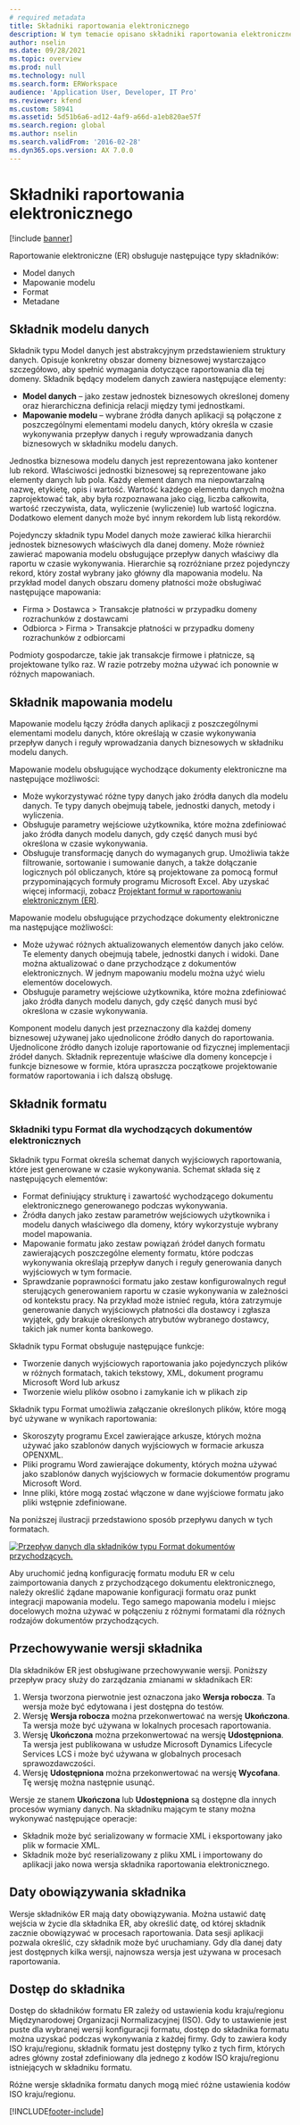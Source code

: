 ```yaml
---
# required metadata
title: Składniki raportowania elektronicznego
description: W tym temacie opisano składniki raportowania elektronicznego.
author: nselin
ms.date: 09/28/2021
ms.topic: overview
ms.prod: null
ms.technology: null
ms.search.form: ERWorkspace
audience: 'Application User, Developer, IT Pro'
ms.reviewer: kfend
ms.custom: 58941
ms.assetid: 5d51b6a6-ad12-4af9-a66d-a1eb820ae57f
ms.search.region: global
ms.author: nselin
ms.search.validFrom: '2016-02-28'
ms.dyn365.ops.version: AX 7.0.0
---
```


# <a name="electronic-reporting-components"></a>Składniki raportowania elektronicznego

[!include [banner](../includes/banner.md)]

Raportowanie elektroniczne (ER) obsługuje następujące typy składników:

- Model danych
- Mapowanie modelu
- Format
- Metadane

## <a name="data-model-component"></a>Składnik modelu danych

Składnik typu Model danych jest abstrakcyjnym przedstawieniem struktury danych. Opisuje konkretny obszar domeny biznesowej wystarczająco szczegółowo, aby spełnić wymagania dotyczące raportowania dla tej domeny. Składnik będący modelem danych zawiera następujące elementy:

- **Model danych** –  jako zestaw jednostek biznesowych określonej domeny oraz hierarchiczna definicja relacji między tymi jednostkami.
- **Mapowanie modelu** – wybrane źródła danych aplikacji są połączone z poszczególnymi elementami modelu danych, który określa w czasie wykonywania przepływ danych i reguły wprowadzania danych biznesowych w składniku modelu danych.

Jednostka biznesowa modelu danych jest reprezentowana jako kontener lub rekord. Właściwości jednostki biznesowej są reprezentowane jako elementy danych lub pola. Każdy element danych ma niepowtarzalną nazwę, etykietę, opis i wartość. Wartość każdego elementu danych można zaprojektować tak, aby była rozpoznawana jako ciąg, liczba całkowita, wartość rzeczywista, data, wyliczenie (wyliczenie) lub wartość logiczna. Dodatkowo element danych może być innym rekordem lub listą rekordów.

Pojedynczy składnik typu Model danych może zawierać kilka hierarchii jednostek biznesowych właściwych dla danej domeny. Może również zawierać mapowania modelu obsługujące przepływ danych właściwy dla raportu w czasie wykonywania. Hierarchie są rozróżniane przez pojedynczy rekord, który został wybrany jako główny dla mapowania modelu. Na przykład model danych obszaru domeny płatności może obsługiwać następujące mapowania:


- Firma \> Dostawca \> Transakcje płatności w przypadku domeny rozrachunków z dostawcami
- Odbiorca \> Firma \> Transakcje płatności w przypadku domeny rozrachunków z odbiorcami

Podmioty gospodarcze, takie jak transakcje firmowe i płatnicze, są projektowane tylko raz. W razie potrzeby można używać ich ponownie w różnych mapowaniach.

## <a name="model-mapping-component"></a>Składnik mapowania modelu

Mapowanie modelu łączy źródła danych aplikacji z poszczególnymi elementami modelu danych, które określają w czasie wykonywania przepływ danych i reguły wprowadzania danych biznesowych w składniku modelu danych.

Mapowanie modelu obsługujące wychodzące dokumenty elektroniczne ma następujące możliwości:

- Może wykorzystywać różne typy danych jako źródła danych dla modelu danych. Te typy danych obejmują tabele, jednostki danych, metody i wyliczenia.
- Obsługuje parametry wejściowe użytkownika, które można zdefiniować jako źródła danych modelu danych, gdy część danych musi być określona w czasie wykonywania.
- Obsługuje transformację danych do wymaganych grup. Umożliwia także filtrowanie, sortowanie i sumowanie danych, a także dołączanie logicznych pól obliczanych, które są projektowane za pomocą formuł przypominających formuły programu Microsoft Excel. Aby uzyskać więcej informacji, zobacz [Projektant formuł w raportowaniu elektronicznym (ER)](general-electronic-reporting-formula-designer.md).

Mapowanie modelu obsługujące przychodzące dokumenty elektroniczne ma następujące możliwości:

- Może używać różnych aktualizowanych elementów danych jako celów. Te elementy danych obejmują tabele, jednostki danych i widoki. Dane można aktualizować o dane przychodzące z dokumentów elektronicznych. W jednym mapowaniu modelu można użyć wielu elementów docelowych.
- Obsługuje parametry wejściowe użytkownika, które można zdefiniować jako źródła danych modelu danych, gdy część danych musi być określona w czasie wykonywania.

Komponent modelu danych jest przeznaczony dla każdej domeny biznesowej używanej jako ujednolicone źródło danych do raportowania. Ujednolicone źródło danych izoluje raportowanie od fizycznej implementacji źródeł danych. Składnik reprezentuje właściwe dla domeny koncepcje i funkcje biznesowe w formie, która upraszcza początkowe projektowanie formatów raportowania i ich dalszą obsługę.

## <a name="format-component"></a>Składnik formatu

### <a name="format-components-for-outgoing-electronic-documents"></a>Składniki typu Format dla wychodzących dokumentów elektronicznych

Składnik typu Format określa schemat danych wyjściowych raportowania, które jest generowane w czasie wykonywania. Schemat składa się z następujących elementów:

- Format definiujący strukturę i zawartość wychodzącego dokumentu elektronicznego generowanego podczas wykonywania.
- Źródła danych jako zestaw parametrów wejściowych użytkownika i modelu danych właściwego dla domeny, który wykorzystuje wybrany model mapowania.
- Mapowanie formatu jako zestaw powiązań źródeł danych formatu zawierających poszczególne elementy formatu, które podczas wykonywania określają przepływ danych i reguły generowania danych wyjściowych w tym formacie.
- Sprawdzanie poprawności formatu jako zestaw konfigurowalnych reguł sterujących generowaniem raportu w czasie wykonywania w zależności od kontekstu pracy. Na przykład może istnieć reguła, która zatrzymuje generowanie danych wyjściowych płatności dla dostawcy i zgłasza wyjątek, gdy brakuje określonych atrybutów wybranego dostawcy, takich jak numer konta bankowego.

Składnik typu Format obsługuje następujące funkcje:

- Tworzenie danych wyjściowych raportowania jako pojedynczych plików w różnych formatach, takich tekstowy, XML, dokument programu Microsoft Word lub arkusz
- Tworzenie wielu plików osobno i zamykanie ich w plikach zip

Składnik typu Format umożliwia załączanie określonych plików, które mogą być używane w wynikach raportowania:

- Skoroszyty programu Excel zawierające arkusze, których można używać jako szablonów danych wyjściowych w formacie arkusza OPENXML.
- Pliki programu Word zawierające dokumenty, których można używać jako szablonów danych wyjściowych w formacie dokumentów programu Microsoft Word.
- Inne pliki, które mogą zostać włączone w dane wyjściowe formatu jako pliki wstępnie zdefiniowane.

Na poniższej ilustracji przedstawiono sposób przepływu danych w tych formatach.

[![Przepływ danych dla składników typu Format dokumentów przychodzących.](./media/ER-overview-03.png)](./media/ER-overview-03.png)

Aby uruchomić jedną konfigurację formatu modułu ER w celu zaimportowania danych z przychodzącego dokumentu elektronicznego, należy określić żądane mapowanie konfiguracji formatu oraz punkt integracji mapowania modelu. Tego samego mapowania modelu i miejsc docelowych można używać w połączeniu z różnymi formatami dla różnych rodzajów dokumentów przychodzących.

## <a name="component-versioning"></a>Przechowywanie wersji składnika

Dla składników ER jest obsługiwane przechowywanie wersji. Poniższy przepływ pracy służy do zarządzania zmianami w składnikach ER:

1. Wersja tworzona pierwotnie jest oznaczona jako **Wersja robocza**. Ta wersja może być edytowana i jest dostępna do testów.
2. Wersję **Wersja robocza** można przekonwertować na wersję **Ukończona**. Ta wersja może być używana w lokalnych procesach raportowania.
3. Wersję **Ukończona** można przekonwertować na wersję **Udostępniona**. Ta wersja jest publikowana w usłudze  Microsoft Dynamics Lifecycle Services LCS i może być używana w globalnych procesach sprawozdawczości.
4. Wersję **Udostępniona** można przekonwertować na wersję **Wycofana**. Tę wersję można następnie usunąć.

Wersje ze stanem **Ukończona** lub **Udostępniona** są dostępne dla innych procesów wymiany danych. Na składniku mającym te stany można wykonywać następujące operacje:

- Składnik może być serializowany w formacie XML i eksportowany jako plik w formacie XML.
- Składnik może być reserializowany z pliku XML i importowany do aplikacji jako nowa wersja składnika raportowania elektronicznego.

## <a name="component-date-effectivity"></a>Daty obowiązywania składnika

Wersje składników ER mają daty obowiązywania. Można ustawić datę wejścia w życie dla składnika ER, aby określić datę, od której składnik zacznie obowiązywać w procesach raportowania. Data sesji aplikacji pozwala określić, czy składnik może być uruchamiany. Gdy dla danej daty jest dostępnych kilka wersji, najnowsza wersja jest używana w procesach raportowania.

## <a name="component-access"></a>Dostęp do składnika

Dostęp do składników formatu ER zależy od ustawienia kodu kraju/regionu Międzynarodowej Organizacji Normalizacyjnej (ISO). Gdy to ustawienie jest puste dla wybranej wersji konfiguracji formatu, dostęp do składnika formatu można uzyskać podczas wykonywania z każdej firmy. Gdy to zawiera kody ISO kraju/regionu, składnik formatu jest dostępny tylko z tych firm, których adres główny został zdefiniowany dla jednego z kodów ISO kraju/regionu istniejących w składniku formatu.

Różne wersje składnika formatu danych mogą mieć różne ustawienia kodów ISO kraju/regionu.

[!INCLUDE[footer-include](../../../includes/footer-banner.md)]

